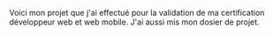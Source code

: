 Voici mon projet que j'ai effectué pour la validation de ma certification développeur web et web mobile.
J'ai aussi mis mon dosier de projet.
